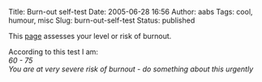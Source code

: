 Title: Burn-out self-test
Date: 2005-06-28 16:56
Author: aabs
Tags: cool, humour, misc
Slug: burn-out-self-test
Status: published

This [page](http://www.mindtools.com/pages/article/newTCS_08.htm) assesses your level or risk of burnout.

According to this test I am:  
*60 - 75  
You are at very severe risk of burnout - do something about this urgently*
